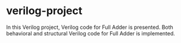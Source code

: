 # verilog-project
In this Verilog project, Verilog code for Full Adder is presented. Both behavioral and structural Verilog code for Full Adder is implemented. 
